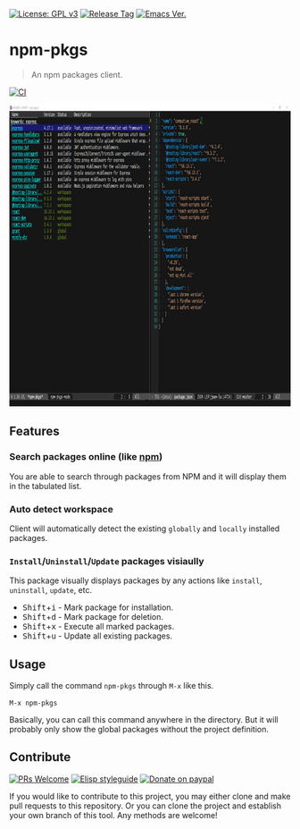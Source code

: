 [![License: GPL v3](https://img.shields.io/badge/License-GPL%20v3-blue.svg)](https://www.gnu.org/licenses/gpl-3.0)
[![Release Tag](https://img.shields.io/github/tag/jcs-elpa/npm-pkgs.svg?label=release)](https://github.com/jcs-elpa/npm-pkgs/releases/latest)
[![Emacs Ver.](https://img.shields.io/badge/Emacs-27.1+-blue.svg)](https://www.gnu.org/software/emacs/)

# npm-pkgs
> An npm packages client.

[![CI](https://github.com/jcs-elpa/npm-pkgs/actions/workflows/test.yml/badge.svg)](https://github.com/jcs-elpa/npm-pkgs/actions/workflows/test.yml)

<p align="center">
  <img src="./etc/demo.png" width="929" height="540"/>
</p>

## Features

### Search packages online (like [npm](https://www.npmjs.com/))

You are able to search through packages from NPM and it will display them in the
tabulated list.

### Auto detect workspace

Client will automatically detect the existing `globally` and `locally` installed
packages.

### `Install`/`Uninstall`/`Update` packages visiaully

This package visually displays packages by any actions like `install`,
`uninstall`, `update`, etc.

* <kbd>Shift</kbd>+<kbd>i</kbd> - Mark package for installation.
* <kbd>Shift</kbd>+<kbd>d</kbd> - Mark package for deletion.
* <kbd>Shift</kbd>+<kbd>x</kbd> - Execute all marked packages.
* <kbd>Shift</kbd>+<kbd>u</kbd> - Update all existing packages.

## Usage

Simply call the command `npm-pkgs` through `M-x` like this.

```
M-x npm-pkgs
```

Basically, you can call this command anywhere in the directory.
But it will probably only show the global packages without the
project definition.

## Contribute

[![PRs Welcome](https://img.shields.io/badge/PRs-welcome-brightgreen.svg)](http://makeapullrequest.com)
[![Elisp styleguide](https://img.shields.io/badge/elisp-style%20guide-purple)](https://github.com/bbatsov/emacs-lisp-style-guide)
[![Donate on paypal](https://img.shields.io/badge/paypal-donate-1?logo=paypal&color=blue)](https://www.paypal.me/jcs090218)

If you would like to contribute to this project, you may either
clone and make pull requests to this repository. Or you can
clone the project and establish your own branch of this tool.
Any methods are welcome!
